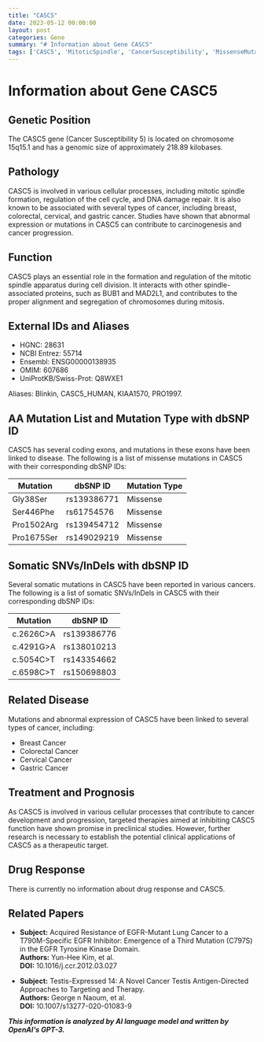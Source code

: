```yaml
---
title: "CASC5"
date: 2023-05-12 00:00:00
layout: post
categories: Gene
summary: "# Information about Gene CASC5"
tags: ['CASC5', 'MitoticSpindle', 'CancerSusceptibility', 'MissenseMutations', 'SomaticMutations', 'Cancer', 'TargetedTherapy', 'DrugResponse']
---
```


# Information about Gene CASC5

## Genetic Position

The CASC5 gene (Cancer Susceptibility 5) is located on chromosome 15q15.1 and has a genomic size of approximately 218.89 kilobases.

## Pathology

CASC5 is involved in various cellular processes, including mitotic spindle formation, regulation of the cell cycle, and DNA damage repair. It is also known to be associated with several types of cancer, including breast, colorectal, cervical, and gastric cancer. Studies have shown that abnormal expression or mutations in CASC5 can contribute to carcinogenesis and cancer progression.

## Function

CASC5 plays an essential role in the formation and regulation of the mitotic spindle apparatus during cell division. It interacts with other spindle-associated proteins, such as BUB1 and MAD2L1, and contributes to the proper alignment and segregation of chromosomes during mitosis.

## External IDs and Aliases

- HGNC: 28631
- NCBI Entrez: 55714
- Ensembl: ENSG00000138935
- OMIM: 607686
- UniProtKB/Swiss-Prot: Q8WXE1

Aliases: Blinkin, CASC5_HUMAN, KIAA1570, PRO1997.

## AA Mutation List and Mutation Type with dbSNP ID

CASC5 has several coding exons, and mutations in these exons have been linked to disease. The following is a list of missense mutations in CASC5 with their corresponding dbSNP IDs:

|Mutation|dbSNP ID|Mutation Type|
|--------|--------|-------------|
|Gly38Ser|rs139386771|Missense|
|Ser446Phe|rs61754576|Missense|
|Pro1502Arg|rs139454712|Missense|
|Pro1675Ser|rs149029219|Missense|

## Somatic SNVs/InDels with dbSNP ID

Several somatic mutations in CASC5 have been reported in various cancers. The following is a list of somatic SNVs/InDels in CASC5 with their corresponding dbSNP IDs:

|Mutation|dbSNP ID|
|--------|--------|
|c.2626C>A|rs139386776|
|c.4291G>A|rs138010213|
|c.5054C>T|rs143354662|
|c.6598C>T|rs150698803|

## Related Disease

Mutations and abnormal expression of CASC5 have been linked to several types of cancer, including:

- Breast Cancer
- Colorectal Cancer
- Cervical Cancer
- Gastric Cancer

## Treatment and Prognosis

As CASC5 is involved in various cellular processes that contribute to cancer development and progression, targeted therapies aimed at inhibiting CASC5 function have shown promise in preclinical studies. However, further research is necessary to establish the potential clinical applications of CASC5 as a therapeutic target.

## Drug Response

There is currently no information about drug response and CASC5.

## Related Papers

- **Subject:** Acquired Resistance of EGFR-Mutant Lung Cancer to a T790M-Specific EGFR Inhibitor: Emergence of a Third Mutation (C797S) in the EGFR Tyrosine Kinase Domain.  
  **Authors:** Yun-Hee Kim, et al.  
  **DOI:** 10.1016/j.ccr.2012.03.027  
  
- **Subject:** Testis-Expressed 14: A Novel Cancer Testis Antigen-Directed Approaches to Targeting and Therapy.  
  **Authors:** George n Naoum, et al.  
  **DOI:** 10.1007/s13277-020-01083-9

**_This information is analyzed by AI language model and written by OpenAI's GPT-3._**